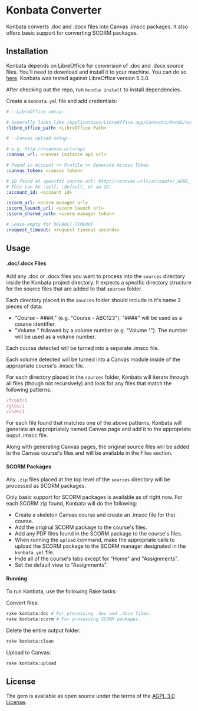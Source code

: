 <!-- Copyright (C) 2017  Atomic Jolt

This program is free software: you can redistribute it and/or modify
it under the terms of the GNU Affero General Public License as published by
the Free Software Foundation, either version 3 of the License, or
(at your option) any later version.

This program is distributed in the hope that it will be useful,
but WITHOUT ANY WARRANTY; without even the implied warranty of
MERCHANTABILITY or FITNESS FOR A PARTICULAR PURPOSE.  See the
GNU Affero General Public License for more details.

You should have received a copy of the GNU Affero General Public License
along with this program.  If not, see <http://www.gnu.org/licenses/>. -->

# Konbata Converter

Konbata converts .doc and .docx files into Canvas .imscc packages. It also offers basic support for converting SCORM packages.

## Installation

Konbata depends on LibreOffice for conversion of .doc and .docx source files. You'll need to download and install it to your machine. You can do so [here](https://www.libreoffice.org/download/download/). Konbata was tested against LibreOffice version 5.3.0.

After checking out the repo, run `bundle install` to install dependencies.

Create a `konbata.yml` file and add credentials:
```yaml
# --LibreOffice setup--

# Generally looks like /Applications/LibreOffice.app/Contents/MacOS/soffice
:libre_office_path: <LibreOffice Path>

# --Canvas upload setup--

# e.g. http://<canvas-url>/api
:canvas_url: <canvas instance api url>

# Found in Account >> Profile >> Generate Access Token
:canvas_token: <canvas token>

# ID found at specific course url: http://<canvas-url>/accounts/_HERE_
# This can be :self, :default, or an ID.
:account_id: <account id>

:scorm_url: <scorm manager url>
:scorm_launch_url: <scorm launch url>
:scorm_shared_auth: <scorm manager token>

# Leave empty for DEFAULT_TIMEOUT
:request_timeout: <request timeout seconds>
```

## Usage

#### .doc/.docx Files
Add any .doc or .docx files you want to process into the `sources` directory inside the Konbata project directory. It expects a specific directory structure for the source files that are added to that `sources` folder.

Each directory placed in the `sources` folder should include in it's name 2 pieces of data:
  - "Course - ####," (e.g. "Course - ABC123"). "####" will be used as a course identifier.
  - "Volume " followed by a volume number (e.g. "Volume 1"). The number will be used as a volume number.

Each course detected will be turned into a separate .imscc file.

Each volume detected will be turned into a Canvas module inside of the appropriate course's .imscc file.

For each directory placed in the `sources` folder, Konbata will iterate through all files (though not recursively) and look for any files that match the following patterns:
```ruby
/front/i
/glos/i
/u\d+/i
```

For each file found that matches one of the above patterns, Konbata will generate an appropriately named Canvas page and add it to the appropriate ouput .imscc file.

Along with generating Canvas pages, the original source files will be added to the Canvas course's files and will be available in the Files section.

#### SCORM Packages

Any `.zip` files placed at the top level of the `sources` directory will be processed as SCORM packages.

Only basic support for SCORM packages is available as of right now. For each SCORM zip found, Konbata will do the following:
  - Create a skeleton Canvas course and create an .imscc file for that course.
  - Add the original SCORM package to the course's files.
  - Add any PDF files found in the SCORM package to the course's files.
  - When running the `upload` command, make the appropriate calls to upload the SCORM package to the SCORM manager designated in the `konbata.yml` file.
  - Hide all of the course's tabs except for "Home" and "Assignments".
  - Set the default view to "Assignments".

#### Running

To run Konbata, use the following Rake tasks:

Convert files:
```sh
rake konbata:doc # For processing .doc and .docx files.
rake konbata:scorm # For processing SCORM packages.
```

Delete the entire output folder:
```sh
rake konbata:clean
```

Upload to Canvas:
```sh
rake konbata:upload
```

## License

The gem is available as open source under the terms of the [AGPL 3.0 License](http://www.gnu.org/licenses/).
